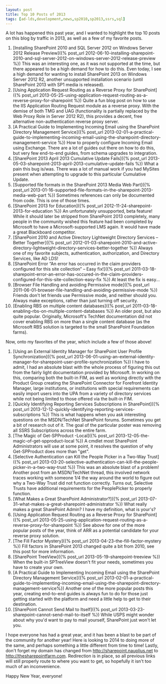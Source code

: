 ```yaml
---
layout: post
title: Top 10 Posts of 2013
tags: [ad-lds,development,news,sp2010,sp2013,ssrs,sql]
---
```


A lot has happened this past year, and I wanted to highlight the top 10 posts on this blog by traffic in 2013, as well as a few of my favorite posts.

1. [Installing SharePoint 2010 and SQL Server 2012 on Windows Server 2012 Release Preview]({% post_url 2012-06-10-installing-sharepoint-2010-and-sql-server-2012-on-windows-server-2012-release-preview %})
    This was an interesting one, as it was not supported at the time, but there appeared to be a high demand for how to do this. Even today, I see a high demand for wanting to install SharePoint 2013 on Windows Server 2012 R2, another unsupported installation scenario (until SharePoint 2013 with SP1 media is released).
2. [Using Application Request Routing as a Reverse Proxy for SharePoint]({% post_url 2013-05-25-using-application-request-routing-as-a-reverse-proxy-for-sharepoint %})
    Quite a fun blog post on how to use the IIS Application Routing Request module as a reverse proxy. With the demise of both TMG and UAG (functionality is partially replaced by the Web Proxy Role in Server 2012 R2), this provides a decent, free alternative non-authentication reverse proxy server.
3. [A Practical Guide to Implementing Incoming Email using the SharePoint Directory Management Service]({% post_url 2013-02-01-a-practical-guide-to-implementing-incoming-email-using-the-sharepoint-directory-management-service %})
    How to properly configure Incoming Email using Exchange. There are a lot of guides out there on how to do this, but very few end-to-end guides, from schema upgrades to integration.
4. [SharePoint 2013 April 2013 Cumulative Update Fails]({% post_url 2013-05-03-sharepoint-2013-april-2013-cumulative-update-fails %})
    What a pain this bug is/was. There was a lot of manual work if you had MySites present when attempting to upgrade to this particular Cumulative Update.
5. [Supported file formats in the SharePoint 2013 Media Web Part]({% post_url 2013-01-16-supported-file-formats-in-the-sharepoint-2013-media-web-part %})
    Sometimes references can only be documented from code. This is one of those times.
6. [SharePoint 2013 for Education]({% post_url 2012-11-24-sharepoint-2013-for-education %})
    An unfortunately unsupported, beta feature! While it should later be stripped from SharePoint 2013 completely, many people in the community wished this feature had been completed by Microsoft to have a Microsoft-supported LMS again. It would have made a great Blackboard competitor.
7. [SharePoint 2010 and Active Directory Lightweight Directory Services – Better Together]({% post_url 2012-01-03-sharepoint-2010-and-active-directory-lightweight-directory-services-better-together %})
    Always one of my favorite subjects, authentication, authorization, and Directory Services, like AD LDS!
8. [SharePoint Error “An error has occurred in the claim providers configured for this site collection” – Easy fix!]({% post_url 2011-03-18-sharepoint-error-an-error-has-occured-in-the-claim-providers-configured-for-this-site-collection-easy-fix %})
    At least the fix is easy...
9. [Browser File Handling and avoiding Permissive mode]({% post_url 2011-06-01-browser-file-handling-and-avoiding-permissive-mode %})
    Friends don't let friends use Permissive mode, and neither should you. Always make exceptions, rather than just turning off security.
10. [Enabling RBS on multiple content databases]({% post_url 2011-03-18-enabling-rbs-on-multiple-content-databases %})
    An older post, but also quite popular. Originally, Microsoft's TechNet documentation did not cover enabling RBS on more than a single content database (as the Microsoft RBS solution is targeted to the small SharePoint Foundation farms).


Now, onto my favorites of the year, which include a few of those above!

1. [Using an External Identity Manager for SharePoint User Profile Synchronization]({% post_url 2013-06-01-using-an-external-identity-manager-for-sharepoint-user-profile-synchronization %})
    I have to admit, I had an absolute blast with the whole process of figuring this out from the fairly light documentation provided by Microsoft. In working on this, comparing both the built-in FIM, as well as working directly with the Product Group creating the SharePoint Connector for Forefront Identity Manager, large institutions, or institutions with special requirements can easily import users into the UPA from a variety of directory services while not being limited to those offered via the built-in FIM.
2. [Quickly Identifying Reporting Services Subscriptions in SharePoint]({% post_url 2013-12-12-quickly-identifying-reporting-services-subscriptions %})
    This is what happens when you ask interesting questions on the MSDN/TechNet SharePoint forums. Sometimes you get a bit of research out of it. The goal of the particular poster was removing all SSRS Subscriptions across the entire farm.
3. [The Magic of Get-SPProduct -Local]({% post_url 2013-12-05-the-magic-of-get-spproduct-local %})
    A cmdlet most SharePoint Administrators will use at some point, it resolves the question of why Get-SPProduct does more than "get".
4. [Selective Authentication can Kill the People Picker in a Two-Way Trust]({% post_url 2013-03-20-selective-authentication-can-kill-the-people-picker-in-a-two-way-trust %})
    This was an absolute blast of a problem! Another post from an MSDN/TechNet thread, this involved network traces working with someone 1/4 the way around the world to figure out why a Two-Way Trust did not function correctly. Turns out, Selective Trusts have additional requirements for the PeoplePicker to properly function.
5. [What Makes a Great SharePoint Administrator?]({% post_url 2013-07-31-what-makes-a-great-sharepoint-administrator %})
    What really makes a great SharePoint Admin? I have my definition, what is your's?
6. [Using Application Request Routing as a Reverse Proxy for SharePoint]({% post_url 2013-05-25-using-application-request-routing-as-a-reverse-proxy-for-sharepoint %})
    See above for one of the more popular posts of the year, think of ARR as a potential candidate for your reverse proxy solution.
7. [The Fill Factor Mystery]({% post_url 2013-04-23-the-fill-factor-mystery %})
    Fill factors in SharePoint 2013 changed quite a bit from 2010, see this post for more information.
8. [SharePoint TreeView]({% post_url 2013-05-19-sharepoint-treeview %})
    When the built-in SPTreeView doesn't fit your needs, sometimes you have to create your own.
9. [A Practical Guide to Implementing Incoming Email using the SharePoint Directory Management Service]({% post_url 2013-02-01-a-practical-guide-to-implementing-incoming-email-using-the-sharepoint-directory-management-service%})
    Another one of the more popular posts this year, creating end-to-end guides is always fun to do for those just getting started with the platform and need a little help to get to their destination.
10. [SharePoint Cannot Send Mail to Itself]({% post_url 2013-03-23-sharepoint-cannot-send-mail-to-itself %})
    While USPS might wonder about why you'd want to pay to mail yourself, SharePoint just won't let you.

I hope everyone has had a great year, and it has been a blast to be part of the community for another year! Here is looking to 2014 to doing more of the same, and perhaps something a little different from time to time! Lastly, don't forget my domain has changed from <http://sharepoint.nauplius.net> to <http://thesharepointfarm.com>. Redirection is in place, so all previous links will still properly route to where you want to get, so hopefully it isn't too much of an inconvenience.

Happy New Year, everyone!